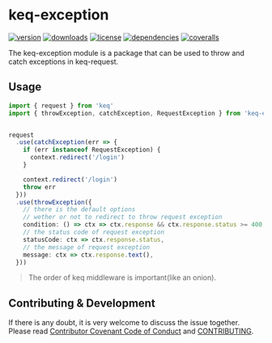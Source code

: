 # keq-exception

[![version](https://img.shields.io/npm/v/keq-exception.svg?style=flat-square)](https://www.npmjs.com/package/keq-exception)
[![downloads](https://img.shields.io/npm/dm/keq-exception.svg?style=flat-square)](https://www.npmjs.com/package/keq-exception)
[![license](https://img.shields.io/npm/l/keq-exception.svg?style=flat-square)](https://www.npmjs.com/package/keq-exception)
[![dependencies](https://img.shields.io/librariesio/github/keq-request/keq-exception.svg?style=flat-square)](https://www.npmjs.com/package/keq-exception)
[![coveralls](https://img.shields.io/coveralls/github/keq-request/keq-exception.svg?style=flat-square)](https://coveralls.io/github/keq-request/keq-exception)



<!-- description -->
The keq-exception module is a package that can be used to throw and catch exceptions in keq-request.
<!-- description -->

## Usage

<!-- usage -->
```typescript
import { request } from 'keq'
import { throwException, catchException, RequestException } from 'keq-exception'


request
  .use(catchException(err => {
    if (err instanceof RequestException) {
      context.redirect('/login')
    }

    context.redirect('/login')
    throw err
  }))
  .use(throwException({
    // there is the default options
    // wether or not to redirect to throw request exception
    condition: () => ctx => ctx.response && ctx.response.status >= 400,
    // the status code of request exception
    statusCode: ctx => ctx.response.status,
    // the message of request exception
    message: ctx => ctx.response.text(),
  }))
```

> The order of keq middleware is important(like an onion).
<!-- usage -->

<!-- addition --><!-- addition -->


## Contributing & Development

If there is any doubt, it is very welcome to discuss the issue together.
Please read [Contributor Covenant Code of Conduct](.github/CODE_OF_CONDUCT.md) and [CONTRIBUTING](.github/CONTRIBUTING.md).
